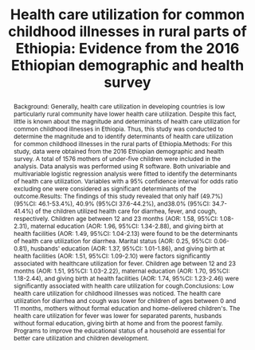---
title: "Health care utilization for common childhood illnesses in rural parts of Ethiopia: Evidence from the 2016 Ethiopian demographic and health survey"
publishDate: 2019-01-29
authors: ["Muluneh Alene", "Leltework Yismaw", "Yebelay Berelie", "Bekalu Kassie"]

author_notes:
- "That's me!"
publication_types: ["1"]

abstract: "Background: Generally, health care utilization in developing countries is low particularly rural community have lower health care utilization. Despite this fact, little is known about the magnitude and determinants of health care utilization for common childhood illnesses in Ethiopia. Thus, this study was conducted to determine the magnitude and to identify determinants of health care utilization for common childhood illnesses in the rural parts of Ethiopia.Methods: For this study, data were obtained from the 2016 Ethiopian demographic and health survey. A total of 1576 mothers of under-five children were included in the analysis. Data analysis was performed using R software. Both univariable and multivariable logistic regression analysis were fitted to identify the determinants of health care utilization. Variables with a 95% confidence interval for odds ratio excluding one were considered as significant determinants of the outcome.Results: The findings of this study revealed that only half (49.7%) (95%CI: 46.1-53.4%), 40.9% (95%CI 37.6-44.2%), and38.0% (95%CI: 34.7-41.4%) of the children utilized health care for diarrhea, fever, and cough, respectively. Children age between 12 and 23 months (AOR: 1.58, 95%CI: 1.08-2.31), maternal education (AOR: 1.96, 95%CI: 1.34-2.88), and giving birth at health facilities (AOR: 1.49, 95%CI: 1.04-2.13) were found to be the determinants of health care utilization for diarrhea. Marital status (AOR: 0.25, 95%CI: 0.06-0.81), husbands' education (AOR: 1.37, 95%CI: 1.01-1.86), and giving birth at health facilities (AOR: 1.51, 95%CI: 1.09-2.10) were factors significantly associated with healthcare utilization for fever. Children age between 12 and 23 months (AOR: 1.51, 95%CI: 1.03-2.22), maternal education (AOR: 1.70, 95%CI: 1.18-2.44), and giving birth at health facilities (AOR: 1.74, 95%CI: 1.23-2.46) were significantly associated with health care utilization for cough.Conclusions: Low health care utilization for childhood illnesses was noticed. The health care utilization for diarrhea and cough was lower for children of ages between 0 and 11 months, mothers without formal education and home-delivered children's. The health care utilization for fever was lower for separated parents, husbands without formal education, giving birth at home and from the poorest family. Programs to improve the educational status of a household are essential for better care utilization and children development."

featured: false
publication: "*BMC Public Health *"
links:
  - icon_pack: ai
    icon: open-access
    name: Open Access
    url: 'https://doi.org/10.1186/s12889-019-6397-x'

---